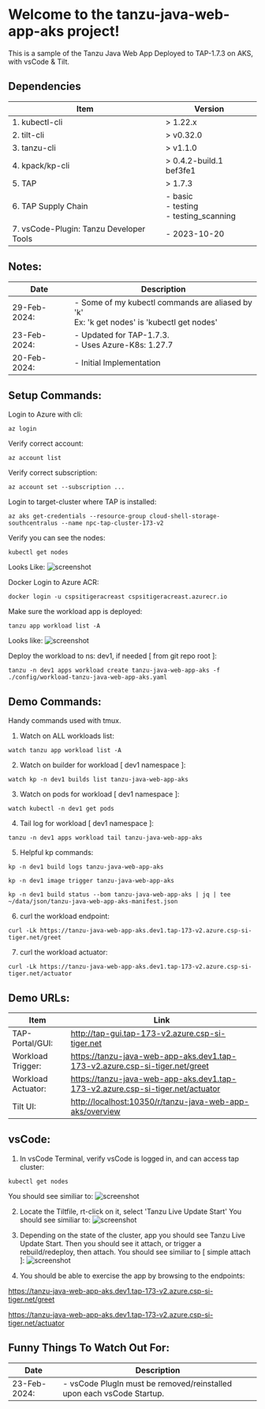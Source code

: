 # Welcome to the tanzu-java-web-app-aks project!

This is a sample of the Tanzu Java Web App Deployed to TAP-1.7.3 on AKS, with vsCode & Tilt.


## Dependencies
| Item    | Version |
| ------- | ------------------ |
| 1. kubectl-cli | > 1.22.x |
| 2. tilt-cli | > v0.32.0 |
| 3. tanzu-cli | > v1.1.0 |
| 4. kpack/kp-cli | > 0.4.2-build.1 bef3fe1 |
| 5. TAP | > 1.7.3 |
| 6. TAP Supply Chain | - basic <br> - testing <br> - testing_scanning |
| 7. vsCode-Plugin: Tanzu Developer Tools | - 2023-10-20 |

## Notes:

| Date     | Description |
| -------- | ------- |
| 29-Feb-2024:  | - Some of my kubectl commands are aliased by 'k' <br> Ex: 'k get nodes' is 'kubectl get nodes'   |
| 23-Feb-2024:  | - Updated for TAP-1.7.3. <br> - Uses Azure-K8s: 1.27.7    |
| 20-Feb-2024:  | - Initial Implementation     |

## Setup Commands:

Login to Azure with cli:
```
az login
```

Verify correct account:
```
az account list
```

Verify correct subscription:
```
az account set --subscription ...
```

Login to target-cluster where TAP is installed:
```
az aks get-credentials --resource-group cloud-shell-storage-southcentralus --name npc-tap-cluster-173-v2
```

Verify you can see the nodes:
```
kubectl get nodes
```
Looks Like:
![screenshot](./media/k8s-cluster.jpg)

Docker Login to Azure ACR:
```
docker login -u cspsitigeracreast cspsitigeracreast.azurecr.io
```

Make sure the workload app is deployed:
```
tanzu app workload list -A
```
Looks like:
![screenshot](./media/workload-deployed.jpg)

Deploy the workload to ns: dev1, if needed [ from git repo root ]:
```
tanzu -n dev1 apps workload create tanzu-java-web-app-aks -f ./config/workload-tanzu-java-web-app-aks.yaml
```

## Demo Commands:

Handy commands used with tmux.

1. Watch on ALL workloads list:
```
watch tanzu app workload list -A
```

2. Watch on builder for workload [ dev1 namespace ]:
```
watch kp -n dev1 builds list tanzu-java-web-app-aks
```

3. Watch on pods for workload [ dev1 namespace ]:
```
watch kubectl -n dev1 get pods
```

4. Tail log for workload [ dev1 namespace ]:
```
tanzu -n dev1 apps workload tail tanzu-java-web-app-aks
```

5. Helpful kp commands:
```
kp -n dev1 build logs tanzu-java-web-app-aks
```
```
kp -n dev1 image trigger tanzu-java-web-app-aks
```
```
kp -n dev1 build status --bom tanzu-java-web-app-aks | jq | tee ~/data/json/tanzu-java-web-app-aks-manifest.json
```

6. curl the workload endpoint:
```
curl -Lk https://tanzu-java-web-app-aks.dev1.tap-173-v2.azure.csp-si-tiger.net/greet
```

7. curl the workload actuator:
```
curl -Lk https://tanzu-java-web-app-aks.dev1.tap-173-v2.azure.csp-si-tiger.net/actuator
```

## Demo URLs:
|Item |Link |
| -------- | ------- |
| TAP-Portal/GUI: | <http://tap-gui.tap-173-v2.azure.csp-si-tiger.net> |
| Workload Trigger: | <https://tanzu-java-web-app-aks.dev1.tap-173-v2.azure.csp-si-tiger.net/greet> |
| Workload Actuator: | <https://tanzu-java-web-app-aks.dev1.tap-173-v2.azure.csp-si-tiger.net/actuator> |
| Tilt UI: | <http://localhost:10350/r/tanzu-java-web-app-aks/overview> |

## vsCode:

1. In vsCode Terminal, verify vsCode is logged in, and can access tap cluster:
```
kubectl get nodes
```
You should see similiar to:
![screenshot](./media/vsCode-k8s-cluster.jpg)

2. Locate the Tiltfile, rt-click on it, select 'Tanzu Live Update Start'
You should see similiar to:
![screenshot](./media/vsCodeTanzuLiveUpdateStart.jpg)

3. Depending on the state of the cluster, app you should see Tanzu Live Update Start.  Then you should see it attach, or trigger a rebuild/redeploy, then attach.
You should see similiar to [ simple attach ]:
![screenshot](./media/vsCodeTanzuLiveUpdateStarted.jpg) 

4. You should be able to exercise the app by browsing to the endpoints:


<https://tanzu-java-web-app-aks.dev1.tap-173-v2.azure.csp-si-tiger.net/greet>

<https://tanzu-java-web-app-aks.dev1.tap-173-v2.azure.csp-si-tiger.net/actuator>







## Funny Things To Watch Out For:
| Date    | Description |
| ------- | ------------------ |
| 23-Feb-2024: | - vsCode PlugIn must be removed/reinstalled upon each vsCode Startup. |







